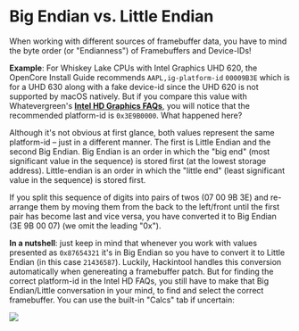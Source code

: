 # Big Endian vs. Little Endian

When working with different sources of framebuffer data, you have to mind the byte order (or "Endianness") of Framebuffers and Device-IDs!

**Example**: For Whiskey Lake CPUs with Intel Graphics UHD 620, the OpenCore Install Guide recommends `AAPL,ig-platform-id` `00009B3E` which is for a UHD 630 along with a fake device-id since the UHD 620 is not supported by macOS natively. But if you compare this value with Whatevergreen's [**Intel HD Graphics FAQs**](https://github.com/acidanthera/WhateverGreen/blob/master/Manual/FAQ.IntelHD.en.md#intel-hd-graphics-faqs), you will notice that the recommended platform-id is `0x3E9B0000`. What happened here?

Although it's not obvious at first glance, both values represent the same platform-id –  just in a different manner. The first is Little Endian and the second Big Endian. Big Endian is an order in which the "big end" (most significant value in the sequence) is stored first (at the lowest storage address). Little-endian is an order in which the "little end" (least significant value in the sequence) is stored first. 

If you split this sequence of digits into pairs of twos (07 00 9B 3E) and re-arrange them by moving them from the back to the left/front until the first pair has become last and vice versa, you have converted it to Big Endian (3E 9B 00 07) (we omit the leading "0x").

**In a nutshell**: just keep in mind that whenever you work with values presented as `0x87654321` it's in Big Endian so you have to convert it to Little Endian (in this case `21436587`). Luckily, Hackintool handles this conversion automatically when genereating a framebuffer patch. But for finding the correct platform-id in the Intel HD FAQs, you still have to make that Big Endian/Little conversation in your mind, to find and select the correct framebuffer. You can use the  built-in "Calcs" tab if uncertain:

![](/Users/5t33z0/Desktop/Calc.png)
